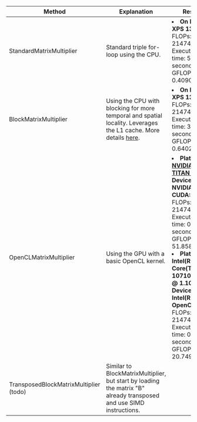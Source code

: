 | Method | Explanation | Result |
|---|---|---|
| StandardMatrixMultiplier | Standard triple for-loop using the CPU.  | <li> **On Dell XPS 13:** FLOPs: 2147483648; Execution time: 5.25 seconds; GFLOPS: 0.4090;</li> |
| BlockMatrixMultiplier | Using the CPU with blocking for more temporal and spatial locality. Leverages the L1 cache. More details [here](https://csapp.cs.cmu.edu/public/waside/waside-blocking.pdf). | <li> **On Dell XPS 13:** FLOPs: 2147483648; Execution time: 3.35 seconds; GFLOPS: 0.6402; </li> |
| OpenCLMatrixMultiplier | Using the GPU with a basic OpenCL kernel. | <li>**Platform: [NVIDIA TITAN Xp](https://vast.ai) / Device: NVIDIA CUDA:** FLOPs: 2147483648; Execution time: 0.04 seconds; GFLOPS: 51.8588;</li> <li>**Platform: Intel(R) Core(TM) i7-10710U CPU @ 1.10GHz / Device: Intel(R) OpenCL:** FLOPs: 2147483648; Execution time: 0.10 seconds; GFLOPS: 20.7495;</li> |
| TransposedBlockMatrixMultiplier (todo) | Similar to BlockMatrixMultiplier, but start by loading the matrix "B" already transposed and use SIMD instructions. |  |